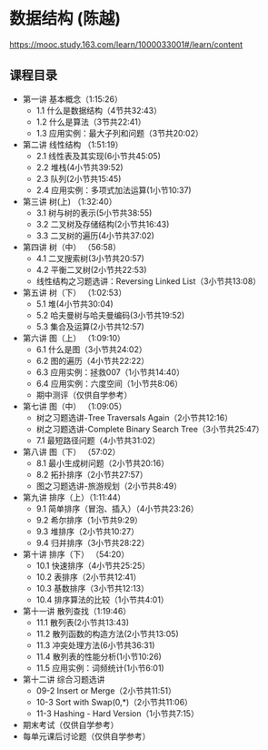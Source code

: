 # 数据结构 (陈越)
https://mooc.study.163.com/learn/1000033001#/learn/content

## 课程目录
  - 第一讲 基本概念（1:15:26）
    - 1.1 什么是数据结构（4节共32:43）
    - 1.2 什么是算法（3节共22:41）
    - 1.3 应用实例：最大子列和问题（3节共20:02）
  - 第二讲 线性结构 （1:51:19）
    - 2.1 线性表及其实现(6小节共45:05)
    - 2.2 堆栈(4小节共39:52)
    - 2.3 队列(2小节共15:45)
    - 2.4 应用实例：多项式加法运算(1小节10:37)
  - 第三讲 树(上) （1:32:40）
    - 3.1 树与树的表示(5小节共38:55)  
    - 3.2 二叉树及存储结构(2小节共16:43)
    - 3.3 二叉树的遍历(4小节共37:02)
  - 第四讲 树（中） （56:58）
    - 4.1 二叉搜索树(3小节共20:57)
    - 4.2 平衡二叉树(2小节共22:53)  
    - 线性结构之习题选讲：Reversing Linked List（3小节共13:08）
  - 第五讲 树（下） （1:02:53）
    - 5.1 堆(4小节共30:04)
    - 5.2 哈夫曼树与哈夫曼编码(3小节共19:52)
    - 5.3 集合及运算(2小节共12:57)
  - 第六讲 图（上） （1:09:10）
    - 6.1 什么是图（3小节共24:02）
    - 6.2 图的遍历（4小节共22:22）
    - 6.3 应用实例：拯救007（1小节共14:40）
    - 6.4 应用实例：六度空间（1小节共8:06）  
    - 期中测评（仅供自学参考）
  - 第七讲 图（中） （1:09:05）
    - 树之习题选讲-Tree Traversals Again（2小节共12:16）  
    - 树之习题选讲-Complete Binary Search Tree（3小节共25:47）  
    - 7.1 最短路径问题（4小节共31:02）
  - 第八讲 图（下） （57:02）
    - 8.1 最小生成树问题（2小节共20:16）  
    - 8.2 拓扑排序（2小节共27:57）  
    - 图之习题选讲-旅游规划（2小节共8:49）
  - 第九讲 排序（上）（1:11:44）
    - 9.1 简单排序（冒泡、插入）（4小节共23:26）  
    - 9.2 希尔排序（1小节共9:29）  
    - 9.3 堆排序（2小节共10:27）  
    - 9.4 归并排序（3小节共28:22）
  - 第十讲 排序（下） （54:20）
    - 10.1 快速排序（4小节共25:25）  
    - 10.2 表排序（2小节共12:41）  
    - 10.3 基数排序（3小节共12:13）  
    - 10.4 排序算法的比较（1小节共4:01）
  - 第十一讲 散列查找（1:19:46）
    - 11.1 散列表(2小节共13:43)  
    - 11.2 散列函数的构造方法(2小节共13:05)  
    - 11.3 冲突处理方法(6小节共36:31)  
    - 11.4 散列表的性能分析(1小节10:26)  
    - 11.5 应用实例：词频统计(1小节6:01)
  - 第十二讲 综合习题选讲
    - 09-2 Insert or Merge（2小节共11:51）  
    - 10-3 Sort with Swap(0,*)（2小节共11:06）  
    - 11-3 Hashing - Hard Version（1小节共7:15）
  - 期末考试（仅供自学参考）  
  - 每单元课后讨论题（仅供自学参考）